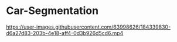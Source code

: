 # Car-Segmentation







https://user-images.githubusercontent.com/63998626/184339830-d6a27d83-203b-4e18-aff4-0d3b926d5cd6.mp4

